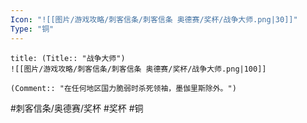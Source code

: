 ```yaml
---
Icon: "![[图片/游戏攻略/刺客信条/刺客信条 奥德赛/奖杯/战争大师.png|30]]"
Type: "铜"
---
```

```ad-common-bronze-trophy
title: (Title:: "战争大师")
![[图片/游戏攻略/刺客信条/刺客信条 奥德赛/奖杯/战争大师.png|100]]

(Comment:: "在任何地区国力脆弱时杀死领袖，墨伽里斯除外。")
```

#刺客信条/奥德赛/奖杯 #奖杯 #铜
